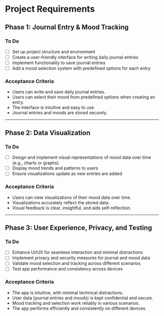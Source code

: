 # Project Requirements

## Phase 1: Journal Entry & Mood Tracking

### To Do
- [ ] Set up project structure and environment
- [ ] Create a user-friendly interface for writing daily journal entries
- [ ] Implement functionality to save journal entries
- [ ] Add a mood selection system with predefined options for each entry

### Acceptance Criteria
- Users can write and save daily journal entries.
- Users can select their mood from predefined options when creating an entry.
- The interface is intuitive and easy to use.
- Journal entries and moods are stored securely.

---

## Phase 2: Data Visualization

### To Do
- [ ] Design and implement visual representations of mood data over time (e.g., charts or graphs)
- [ ] Display mood trends and patterns to users
- [ ] Ensure visualizations update as new entries are added

### Acceptance Criteria
- Users can view visualizations of their mood data over time.
- Visualizations accurately reflect the stored data.
- Visual feedback is clear, insightful, and aids self-reflection.

---

## Phase 3: User Experience, Privacy, and Testing

### To Do
- [ ] Enhance UI/UX for seamless interaction and minimal distractions
- [ ] Implement privacy and security measures for journal and mood data
- [ ] Validate mood selection and tracking across different scenarios
- [ ] Test app performance and consistency across devices

### Acceptance Criteria
- The app is intuitive, with minimal technical distractions.
- User data (journal entries and moods) is kept confidential and secure.
- Mood tracking and selection work reliably in various scenarios.
- The app performs efficiently and consistently on different devices.